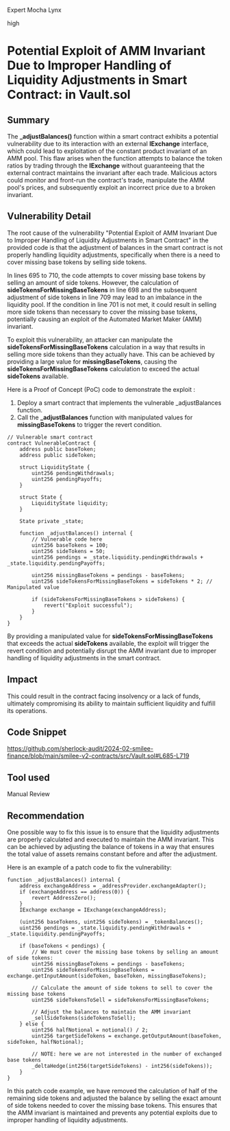 Expert Mocha Lynx

high

# Potential Exploit of AMM Invariant Due to Improper Handling of Liquidity Adjustments in Smart Contract: in Vault.sol

## Summary
The **_adjustBalances()** function within a smart contract exhibits a potential vulnerability due to its interaction with an external **IExchange** interface, which could lead to exploitation of the constant product invariant of an AMM pool. This flaw arises when the function attempts to balance the token ratios by trading through the **IExchange** without guaranteeing that the external contract maintains the invariant after each trade. Malicious actors could monitor and front-run the contract's trade, manipulate the AMM pool's prices, and subsequently exploit an incorrect price due to a broken invariant.
## Vulnerability Detail
The root cause of the vulnerability "Potential Exploit of AMM Invariant Due to Improper Handling of Liquidity Adjustments in Smart Contract" in the provided code is that the adjustment of balances in the smart contract is not properly handling liquidity adjustments, specifically when there is a need to cover missing base tokens by selling side tokens.

In lines 695 to 710, the code attempts to cover missing base tokens by selling an amount of side tokens. However, the calculation of **sideTokensForMissingBaseTokens** in line 698 and the subsequent adjustment of side tokens in line 709 may lead to an imbalance in the liquidity pool. If the condition in line 701 is not met, it could result in selling more side tokens than necessary to cover the missing base tokens, potentially causing an exploit of the Automated Market Maker (AMM) invariant.

To exploit this vulnerability, an attacker can manipulate the **sideTokensForMissingBaseTokens** calculation in a way that results in selling more side tokens than they actually have. This can be achieved by providing a large value for **missingBaseTokens**, causing the **sideTokensForMissingBaseTokens** calculation to exceed the actual **sideTokens** available.

Here is a Proof of Concept (PoC) code to demonstrate the exploit :

1. Deploy a smart contract that implements the vulnerable _adjustBalances function.
2. Call the **_adjustBalances** function with manipulated values for **missingBaseTokens** to trigger the revert condition.

```solidity
// Vulnerable smart contract
contract VulnerableContract {
    address public baseToken;
    address public sideToken;
    
    struct LiquidityState {
        uint256 pendingWithdrawals;
        uint256 pendingPayoffs;
    }
    
    struct State {
        LiquidityState liquidity;
    }
    
    State private _state;
    
    function _adjustBalances() internal {
        // Vulnerable code here
        uint256 baseTokens = 100;
        uint256 sideTokens = 50;
        uint256 pendings = _state.liquidity.pendingWithdrawals + _state.liquidity.pendingPayoffs;
        
        uint256 missingBaseTokens = pendings - baseTokens;
        uint256 sideTokensForMissingBaseTokens = sideTokens * 2; // Manipulated value
        
        if (sideTokensForMissingBaseTokens > sideTokens) {
            revert("Exploit successful");
        }
    }
}
```
By providing a manipulated value for **sideTokensForMissingBaseTokens** that exceeds the actual **sideTokens** available, the exploit will trigger the revert condition and potentially disrupt the AMM invariant due to improper handling of liquidity adjustments in the smart contract.

## Impact
This could result in the contract facing insolvency or a lack of funds, ultimately compromising its ability to maintain sufficient liquidity and fulfill its operations.
## Code Snippet
https://github.com/sherlock-audit/2024-02-smilee-finance/blob/main/smilee-v2-contracts/src/Vault.sol#L685-L719
## Tool used

Manual Review

## Recommendation
One possible way to fix this issue is to ensure that the liquidity adjustments are properly calculated and executed to maintain the AMM invariant. This can be achieved by adjusting the balance of tokens in a way that ensures the total value of assets remains constant before and after the adjustment.

Here is an example of a patch code to fix the vulnerability:

```solidity
function _adjustBalances() internal {
    address exchangeAddress = _addressProvider.exchangeAdapter();
    if (exchangeAddress == address(0)) {
        revert AddressZero();
    }
    IExchange exchange = IExchange(exchangeAddress);

    (uint256 baseTokens, uint256 sideTokens) = _tokenBalances();
    uint256 pendings = _state.liquidity.pendingWithdrawals + _state.liquidity.pendingPayoffs;

    if (baseTokens < pendings) {
        // We must cover the missing base tokens by selling an amount of side tokens:
        uint256 missingBaseTokens = pendings - baseTokens;
        uint256 sideTokensForMissingBaseTokens = exchange.getInputAmount(sideToken, baseToken, missingBaseTokens);

        // Calculate the amount of side tokens to sell to cover the missing base tokens
        uint256 sideTokensToSell = sideTokensForMissingBaseTokens;

        // Adjust the balances to maintain the AMM invariant
        _sellSideTokens(sideTokensToSell);
    } else {
        uint256 halfNotional = notional() / 2;
        uint256 targetSideTokens = exchange.getOutputAmount(baseToken, sideToken, halfNotional);

        // NOTE: here we are not interested in the number of exchanged base tokens
        _deltaHedge(int256(targetSideTokens) - int256(sideTokens));
    }
}
```
In this patch code example, we have removed the calculation of half of the remaining side tokens and adjusted the balance by selling the exact amount of side tokens needed to cover the missing base tokens. This ensures that the AMM invariant is maintained and prevents any potential exploits due to improper handling of liquidity adjustments.